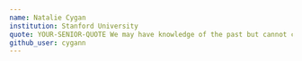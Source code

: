 ```yaml
---
name: Natalie Cygan
institution: Stanford University
quote: YOUR-SENIOR-QUOTE We may have knowledge of the past but cannot control it; we may control the future but have no knowledge of it.
github_user: cygann
---
```

